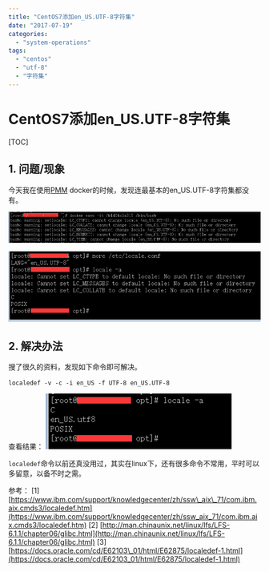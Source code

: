 ```yaml
---
title: "CentOS7添加en_US.UTF-8字符集"
date: "2017-07-19"
categories: 
  - "system-operations"
tags: 
  - "centos"
  - "utf-8"
  - "字符集"
---
```


# CentOS7添加en\_US.UTF-8字符集

\[TOC\]

## 1\. 问题/现象

今天我在使用[PMM](https://www.percona.com/software/database-tools/percona-monitoring-and-management) docker的时候，发现连最基本的en\_US.UTF-8字符集都没有。

![](images/1500458584949.png)

![](images/1500458930236.png)

## 2\. 解决办法

搜了很久的资料，发现如下命令即可解决。

```
localedef -v -c -i en_US -f UTF-8 en_US.UTF-8
```

查看结果： ![](images/1500458979867.png)

`localedef`命令以前还真没用过，其实在linux下，还有很多命令不常用，平时可以多留意，以备不时之需。

参考： \[1\] [https://www.ibm.com/support/knowledgecenter/zh/ssw\_aix\_71/com.ibm.aix.cmds3/localedef.htm](https://www.ibm.com/support/knowledgecenter/zh/ssw_aix_71/com.ibm.aix.cmds3/localedef.htm) \[2\] [http://man.chinaunix.net/linux/lfs/LFS-6.1.1/chapter06/glibc.html](http://man.chinaunix.net/linux/lfs/LFS-6.1.1/chapter06/glibc.html) \[3\] [https://docs.oracle.com/cd/E62103\_01/html/E62875/localedef-1.html](https://docs.oracle.com/cd/E62103_01/html/E62875/localedef-1.html)
